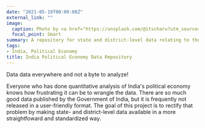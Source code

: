 ```yaml
---
date: "2021-05-19T00:00:00Z"
external_link: ""
image:
  caption: Photo by <a href="https://unsplash.com/@itscharu?utm_source=unsplash&utm_medium=referral&utm_content=creditCopyText">Charu Chaturvedi</a> on <a href="https://unsplash.com/s/photos/india-street?utm_source=unsplash&utm_medium=referral&utm_content=creditCopyText">Unsplash</a>
  focal_point: Smart
summary: A repository for state and district-level data relating to the political economy of India.
tags:
- India, Political Economy
title: India Political Economy Data Repository
---
```


Data data everywhere and not a byte to analyze! 

Everyone who has done quantitative analysis of India's political economy knows how frustrating it can be to wrangle the data. There are so much good data published by the Government of India, but it is frequently not released in a user-friendly format. The goal of this project is to rectify that problem by making state- and district-level data available in a more straightfoward and standardized way.   